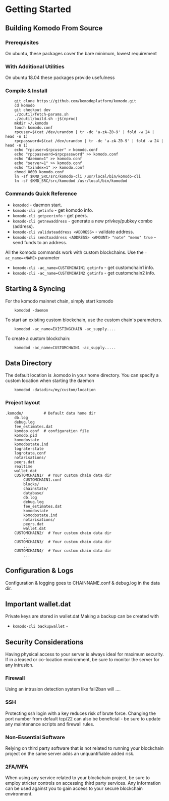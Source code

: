 # Getting Started

## Building Komodo From Source
### Prerequisites
On ubuntu, these packages cover the bare minimum, lowest requirement

### With Additional Utilities
On ubuntu 18.04 these packages provide usefulness

### Compile & Install
        git clone https://github.com/komodoplatform/komodo.git
        cd komodo
        git checkout dev
        ./zcutil/fetch-params.sh
        ./zcutil/build.sh -j$(nproc)
        mkdir ~/.komodo
        touch komodo.conf
        rpcuser=$(cat /dev/urandom | tr -dc 'a-zA-Z0-9' | fold -w 24 | head -n 1)
        rpcpassword=$(cat /dev/urandom | tr -dc 'a-zA-Z0-9' | fold -w 24 | head -n 1)
        echo "rpcuser=$rpcuser" > komodo.conf
        echo "rpcpassword=$rpcpassword" >> komodo.conf
        echo "daemon=1" >> komodo.conf
        echo "server=1" >> komodo.conf
        echo "txindex=1" >> komodo.conf
        chmod 0600 komodo.conf
        ln -sf $KMD_SRC/src/komodo-cli /usr/local/bin/komodo-cli
        ln -sf $KMD_SRC/src/komodod /usr/local/bin/komodod


### Commands Quick Reference

* `komodod` - daemon start.
* `komodo-cli getinfo` - get komodo info.
* `komodo-cli getpeerinfo` - get peers.
* `komodo-cli getnewaddress` - generate a new privkey/pubkey combo (address).
* `komodo-cli validateaddress <ADDRESS>` - validate address.
* `komodo-cli sendtoaddress <ADDRESS> <AMOUNT> "note" "memo" true` - send funds to an address.

All the komodo commands work with custom blockchains.  Use the `-ac_name=<NAME>` parameter
* `komodo-cli -ac_name=CUSTOMCHAIN1 getinfo` - get customchain1 info.
* `komodo-cli -ac_name=CUSTOMCHAIN2 getinfo` - get customchain2 info.



## Starting & Syncing

For the komodo mainnet chain, simply start komodo
   
        komodod -daemon

To start an existing custom blockchain, use the custom chain's parameters.

        komodod -ac_name=EXISTINGCHAIN -ac_supply....

To create a custom blockchain:

        komodod -ac_name=CUSTOMCHAIN1 -ac_supply.....

## Data Directory

The default location is .komodo in your home directory.  You can specify a custom location when starting the daemon

        komodod -datadir=/my/custom/location

### Project layout

    .komodo/         # Default data home dir
        db.log
        debug.log
        fee_estimates.dat
        komdoo.conf  # configuration file
        komodo.pid
        komodostate
        komodostate.ind
        lograte-state
        logrotate.conf
        notarisations/
        peers.dat
        realtime
        wallet.dat
        CUSTOMCHAIN1/  # Your custom chain data dir
            CUSTOMCHAIN1.conf
            blocks/
            chainstate/
            database/
            db.log
            debug.log
            fee_estimates.dat
            komodostate
            komodostate.ind
            notarisations/
            peers.dat
            wallet.dat
        CUSTOMCHAIN2/  # Your custom chain data dir
            ...
        CUSTOMCHAIN3/  # Your custom chain data dir
            ...
        CUSTOMCHAIN4/  # Your custom chain data dir
            ...



## Configuration & Logs

Configuration & logging goes to CHAINNAME.conf & debug.log in the data dir.

## Important wallet.dat

Private keys are stored in wallet.dat
Making a backup can be created with

* `komodo-cli backupwallet` - 

## Security Considerations
Having physical access to your server is always ideal for maximum security.  If in a leased or co-location environment, be sure to monitor the server for any intrusion.

### Firewall
Using an intrusion detection system like fail2ban will ....

### SSH
Protecting ssh login with a key reduces risk of brute force.
Changing the port number from default tcp/22 can also be beneficial - be sure to update any maintenance scripts and firewall rules.

### Non-Essential Software
Relying on third party software that is not related to running your blockchain project on the same server adds an unquantifiable added risk.

### 2FA/MFA
When using any service related to your blockchain project, be sure to employ stricter controls on accessing third party services.   Any information can be used against you to gain access to your secure blockchain environment.